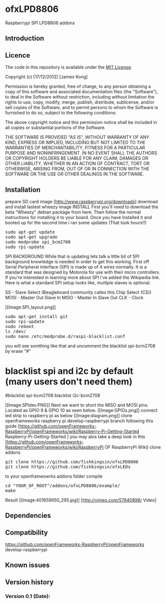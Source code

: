 ofxLPD8806
==========

Raspberrypi SPI  LPD8806 addons 

Introduction
------------


Licence
-------
The code in this repository is available under the [MIT License](https://secure.wikimedia.org/wikipedia/en/wiki/Mit_license).

Copyright (c) [17/12/2012] [James Kong]

Permission is hereby granted, free of charge, to any person obtaining a copy of this software and associated documentation files (the "Software"), to deal in the Software without restriction, including without limitation the rights to use, copy, modify, merge, publish, distribute, sublicense, and/or sell copies of the Software, and to permit persons to whom the Software is furnished to do so, subject to the following conditions:

The above copyright notice and this permission notice shall be included in all copies or substantial portions of the Software.

THE SOFTWARE IS PROVIDED "AS IS", WITHOUT WARRANTY OF ANY KIND, EXPRESS OR IMPLIED, INCLUDING BUT NOT LIMITED TO THE WARRANTIES OF MERCHANTABILITY, FITNESS FOR A PARTICULAR PURPOSE AND NONINFRINGEMENT. IN NO EVENT SHALL THE AUTHORS OR COPYRIGHT HOLDERS BE LIABLE FOR ANY CLAIM, DAMAGES OR OTHER LIABILITY, WHETHER IN AN ACTION OF CONTRACT, TORT OR OTHERWISE, ARISING FROM, OUT OF OR IN CONNECTION WITH THE SOFTWARE OR THE USE OR OTHER DEALINGS IN THE SOFTWARE.

Installation
------------
prepare SD card image [http://www.raspberrypi.org/downloads] download and install lastest wheezy image
INSTALL  First you'll need to download the beta "Wheezy" debian package from here. Then follow the normal instructions for installing it to your board. Once you have installed it and booted up for the second time i ran some updates (That took hours!!) 
<pre>sudo apt-get update
sudo apt-get upgrade
sudo modprobe spi_bcm2708
sudo rpi-update</pre>
SPI BACKGROUND While that is updating lets talk a little bit of SPI background knowledge is needed in order to get this working. First off Serial Peripheral interface (SPI) is made up of 4 wires normally. It is a standard that was designed by Motorola for use with their micro controllers. If you're interested in learning more about SPI i've added the Wikipedia link. Here is what a standard SPI setup looks like, multiple slaves is optional.

SS - Slave Select (Beagleboard community calles this Chip Select (CS))
MOSI - Master Out Slave In
MISO - Master In Slave Out
CLK - Clock

[[Image:SPI_layout.png]]
<pre>sudo apt-get install git
sudo rpi-update
sudo reboot
ls /dev/
sudo nano /etc/modprobe.d/raspi-blacklist.conf</pre>
you will see somthing like that and uncomment  the blacklist spi-bcm2708 by erase "#"

 # blacklist spi and i2c by default (many users don't need them)
 #blacklist spi-bcm2708
 blacklist i2c-bcm2708

[[Image:SPIdev.PNG]]
Next we want to short the MISO and MOSI pins. Located as GPIO 9 & GPIO 10 as seen below.
[[Image:GPIOs.png]]
connect led strip to raspberry pi as below
[[Image:diagram.png]]
clone openframeworks raspberry pi develop-raspberrypi branch following this guide [https://github.com/openFrameworks-RaspberryPi/openFrameworks/wiki/Raspberry-Pi-Getting-Started Raspberry-Pi-Getting-Started ]
you may alos take a deep look in this [https://github.com/openFrameworks-RaspberryPi/openFrameworks/wiki/RaspberryPi OF RaspberryPi Wiki]
clone addons 
<pre>git clone https://github.com/fishkingsin/ofxLPD8806
git clone https://github.com/fishkingsin/ofxLEDs</pre>
to your openframeowrks addons folder
compile
<pre>cd "YOUR_OF_ROOT"/addons/ofxLPD8806/example/
make </pre>

Result
[[Image:401659950_295.jpg]]
[http://vimeo.com/57840898/ Video]

Dependencies
------------

Compatibility
------------
https://github.com/openFrameworks-RaspberryPi/openFrameworks develop-raspberrypi

Known issues
------------

Version history
------------

### Version 0.1 (Date):
